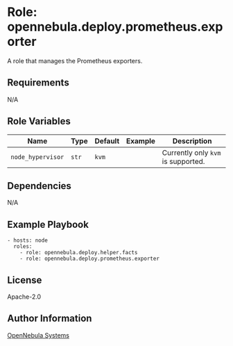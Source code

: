 Role: opennebula.deploy.prometheus.exporter
===========================================

A role that manages the Prometheus exporters.

Requirements
------------

N/A

Role Variables
--------------

| Name              | Type  | Default | Example | Description                        |
|-------------------|-------|---------|---------|------------------------------------|
| `node_hypervisor` | `str` | `kvm`   |         | Currently only `kvm` is supported. |


Dependencies
------------

N/A

Example Playbook
----------------

    - hosts: node
      roles:
        - role: opennebula.deploy.helper.facts
        - role: opennebula.deploy.prometheus.exporter

License
-------

Apache-2.0

Author Information
------------------

[OpenNebula Systems](https://opennebula.io/)
